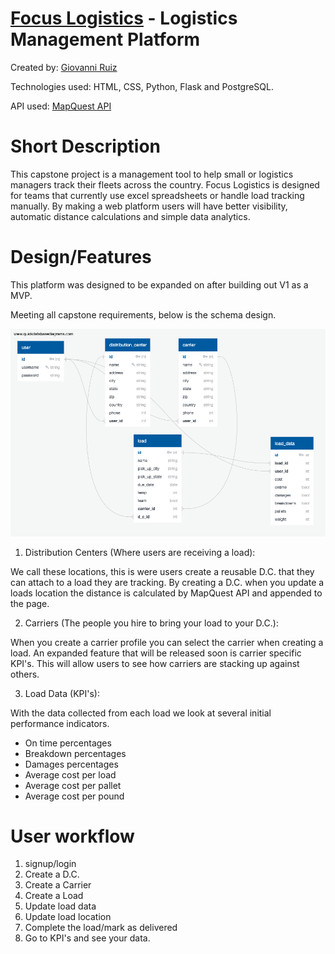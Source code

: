 # [Focus Logistics](https://focus-logistics.herokuapp.com/) - Logistics Management Platform

Created by: [Giovanni Ruiz](https://www.linkedin.com/in/giovanniruiz01/)

Technologies used: HTML, CSS, Python, Flask and PostgreSQL.

API used: [MapQuest API](https://developer.mapquest.com/)


# Short Description
 This capstone project is a management tool to help small or logistics managers track their fleets across the country. Focus Logistics is designed for teams that currently use excel spreadsheets or handle load tracking manually. By making a web platform users will have better visibility, automatic distance calculations and simple data analytics.  

# Design/Features
This platform was designed to be expanded on after building out V1 as a MVP. 

Meeting all capstone requirements, below is the schema design.

![Schema design for focus logistics ](https://raw.githubusercontent.com/gruiz016/focus_logistics/master/schema_design.png)

 1. Distribution Centers (Where users are receiving a load):

We call these locations, this is were users create a reusable D.C. that they can attach to a load they are tracking. By creating a D.C. when you update a loads location the distance is calculated by MapQuest API and appended to the page.

 2. Carriers (The people you hire to bring your load to your D.C.):

When you create a carrier profile you can select the carrier when creating a load. An expanded feature that will be released soon is carrier specific KPI's. This will allow users to see how carriers are stacking up against others.

3. Load Data (KPI's):

With the data collected from each load we look at several initial performance indicators. 

 - On time percentages
 - Breakdown percentages
 - Damages percentages
 - Average cost per load
 - Average cost per pallet
 - Average cost per pound 

 # User workflow
 
 1. signup/login
 2. Create a D.C.
 3. Create a Carrier
 4. Create a Load
 5. Update load data
 6. Update load location
 7. Complete the load/mark as delivered
 8. Go to KPI's and see your data.
